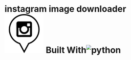 # instagram image downloader  ![icon](https://raw.githubusercontent.com/vyaspranjal33/images/master/instagram-dl.png) Built  With![python](https://img.shields.io/badge/Python-2.x-blue.svg)

